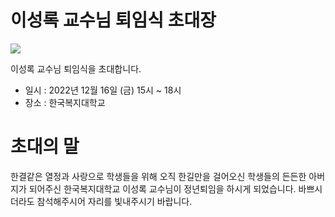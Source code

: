 # 이성록 교수님 퇴임식 초대장 

<img src="https://search.pstatic.net/commontype=b&size=216&expire=1&refresh=true&quality=100&direct=true&src=http%3A%2F%2Fsstatic.naver.net%2Fpeople%2Fportrait%2F201703%2F20170324104052934.jpg"/>

이성록 교수님 퇴임식을 초대합니다.
* 일시 : 2022년 12월 16일 (금) 15시 ~ 18시
* 장소 : 한국복지대학교 

# 초대의 말
한결같은 열정과 사랑으로 학생들을 위해 오직 한길만을 걸어오신
학생들의 든든한 아버지가 되어주신 한국복지대학교 이성록 교수님이
정년퇴임을 하시게 되었습니다.
바쁘시더라도 참석해주시어 자리를 빛내주시기 바랍니다.
